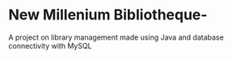 # New Millenium Bibliotheque-
A project on library management made using Java and database connectivity with MySQL
